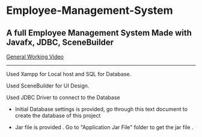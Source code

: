 # Employee-Management-System

## A full Employee Management System Made with Javafx, JDBC, SceneBuilder 
[General Working Video](https://drive.google.com/file/d/1eYKUkd1Y6SVF2VJs_pY8e2HqofpPKZ-t/view?usp=sharing)
___

Used Xampp for Local host and SQL for Database.

Used SceneBuilder for UI Design.

Used JDBC Driver to connect to the Database

* Initial Database settings is provided, go through this text document to create the database of this project

* Jar file is provided . Go to "Application Jar File" folder to get the jar file . 

